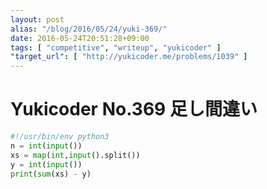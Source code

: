```yaml
---
layout: post
alias: "/blog/2016/05/24/yuki-369/"
date: 2016-05-24T20:51:28+09:00
tags: [ "competitive", "writeup", "yukicoder" ]
"target_url": [ "http://yukicoder.me/problems/1039" ]
---
```


# Yukicoder No.369 足し間違い

``` python
#!/usr/bin/env python3
n = int(input())
xs = map(int,input().split())
y = int(input())
print(sum(xs) - y)
```
